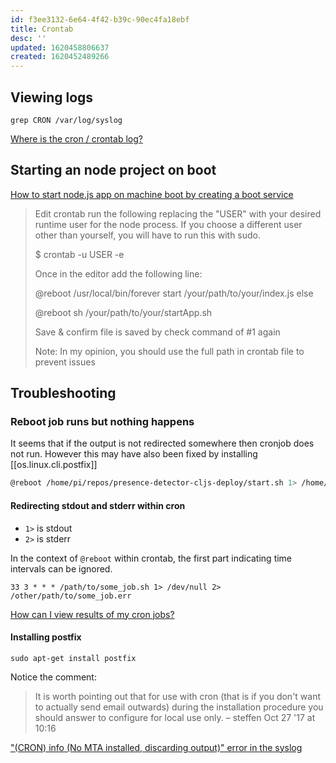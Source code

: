 ```yaml
---
id: f3ee3132-6e64-4f42-b39c-90ec4fa18ebf
title: Crontab
desc: ''
updated: 1620458806637
created: 1620452489266
---
```



## Viewing logs

`grep CRON /var/log/syslog`

[Where is the cron / crontab log?](https://askubuntu.com/questions/56683/where-is-the-cron-crontab-log)


## Starting an node project on boot

[How to start node.js app on machine boot by creating a boot service](https://unix.stackexchange.com/questions/441624/how-to-start-node-js-app-on-machine-boot-by-creating-a-boot-service)


> Edit crontab run the following replacing the "USER" with your desired runtime user for the node process. If you choose a different user other than yourself, you will have to run this with sudo.
>
> $ crontab -u USER -e
>
> Once in the editor add the following line:
>
> @reboot /usr/local/bin/forever start /your/path/to/your/index.js else
>
> @reboot sh /your/path/to/your/startApp.sh
>
> Save & confirm file is saved by check command of #1 again
>
> Note: In my opinion, you should use the full path in crontab file to prevent issues


## Troubleshooting

### Reboot job runs but nothing happens



It seems that if the output is not redirected somewhere then cronjob does not run. However this may have also been fixed by installing [[os.linux.cli.postfix]]




```sh
@reboot /home/pi/repos/presence-detector-cljs-deploy/start.sh 1> /home/pi/repos/presence-detector-cljs-deploy/cron-out 2> /home/pi/repos/presence-detector-cljs-deploy/cron-err
```

#### Redirecting stdout and stderr within cron


- `1>` is stdout
- `2>` is stderr

In the context of `@reboot` within crontab, the first part indicating time intervals can be ignored.

`33 3 * * * /path/to/some_job.sh 1> /dev/null 2> /other/path/to/some_job.err`

[How can I view results of my cron jobs?](https://superuser.com/questions/122246/how-can-i-view-results-of-my-cron-jobs)



#### Installing postfix

`sudo apt-get install postfix`

Notice the comment:

> It is worth pointing out that for use with cron (that is if you don't want to actually send email outwards) during the installation procedure you should answer to configure for local use only. – steffen Oct 27 '17 at 10:16

[&quot;(CRON) info (No MTA installed, discarding output)&quot; error in the syslog](https://askubuntu.com/questions/222512/cron-info-no-mta-installed-discarding-output-error-in-the-syslog)
